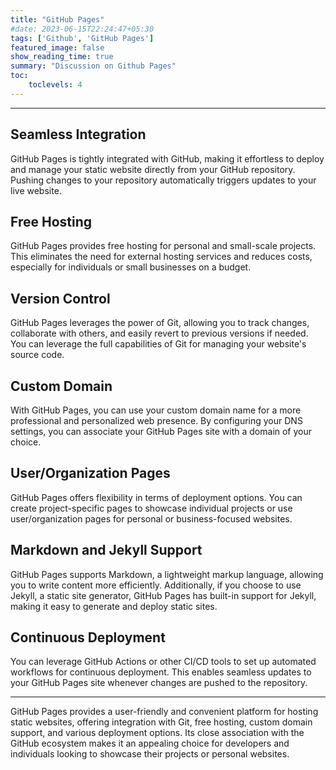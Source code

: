 ```yaml
---
title: "GitHub Pages"
#date: 2023-06-15T22:24:47+05:30
tags: ['Github', 'GitHub Pages']
featured_image: false
show_reading_time: true
summary: "Discussion on Github Pages"
toc:
    toclevels: 4
---
```

----

## Seamless Integration
GitHub Pages is tightly integrated with GitHub, making it effortless to deploy and manage your static website directly from your GitHub repository. Pushing changes to your repository automatically triggers updates to your live website.

## Free Hosting 
GitHub Pages provides free hosting for personal and small-scale projects. This eliminates the need for external hosting services and reduces costs, especially for individuals or small businesses on a budget.

## Version Control
GitHub Pages leverages the power of Git, allowing you to track changes, collaborate with others, and easily revert to previous versions if needed. You can leverage the full capabilities of Git for managing your website's source code.

## Custom Domain
With GitHub Pages, you can use your custom domain name for a more professional and personalized web presence. By configuring your DNS settings, you can associate your GitHub Pages site with a domain of your choice.

## User/Organization Pages 
GitHub Pages offers flexibility in terms of deployment options. You can create project-specific pages to showcase individual projects or use user/organization pages for personal or business-focused websites.

## Markdown and Jekyll Support
GitHub Pages supports Markdown, a lightweight markup language, allowing you to write content more efficiently. Additionally, if you choose to use Jekyll, a static site generator, GitHub Pages has built-in support for Jekyll, making it easy to generate and deploy static sites.

## Continuous Deployment
You can leverage GitHub Actions or other CI/CD tools to set up automated workflows for continuous deployment. This enables seamless updates to your GitHub Pages site whenever changes are pushed to the repository.

---------
GitHub Pages provides a user-friendly and convenient platform for hosting static websites, offering integration with Git, free hosting, custom domain support, and various deployment options. Its close association with the GitHub ecosystem makes it an appealing choice for developers and individuals looking to showcase their projects or personal websites.